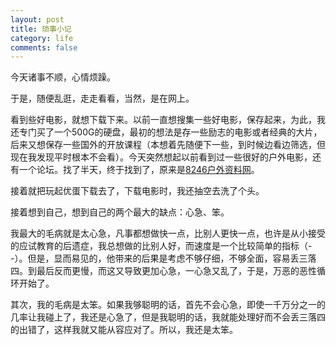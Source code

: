 ```yaml
---
layout: post
title: 琐事小记
category: life
comments: false
---
```


今天诸事不顺，心情烦躁。

于是，随便乱逛，走走看看，当然，是在网上。

看到些好电影，就想下载下来。以前一直想搜集一些好电影，保存起来，为此，我还专门买了一个500G的硬盘，最初的想法是存一些励志的电影或者经典的大片，后来又想保存一些国外的开放课程（本想着先随便下一些，到时候边看边筛选，但现在我发现平时根本不会看）。今天突然想起以前看到过一些很好的户外电影，还有一个论坛。找了半天，终于找到了，原来是[8246户外资料网](http://www.8264.com)。

<!--more-->

接着就把玩起优蛋下载去了，下载电影时，我还抽空去洗了个头。

接着想到自己，想到自己的两个最大的缺点：心急、笨。

我最大的毛病就是太心急，凡事都想做快一点，比别人更快一点，也许是从小接受的应试教育的后遗症，我总想做的比别人好，而速度是一个比较简单的指标（--）。但是，显而易见的，他带来的后果是考虑不够仔细，不够全面，容易丢三落四。到最后反而更慢，而这又导致更加心急，一心急又乱了，于是，万恶的恶性循环开始了。

其次，我的毛病是太笨。如果我够聪明的话，首先不会心急，即使一千万分之一的几率让我碰上了，我还是心急了，但是我聪明的话，我就能处理好而不会丢三落四的出错了，这样我就又能从容应对了。所以，我还是太笨。
